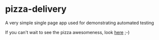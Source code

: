 # pizza-delivery

A very simple single page app used for demonstrating automated testing

If you can't wait to see the pizza awesomeness, look [here](http://htmlpreview.github.io/?https://github.com/adiherzog/pizza-delivery/blob/master/prod/index.html) ;-)
